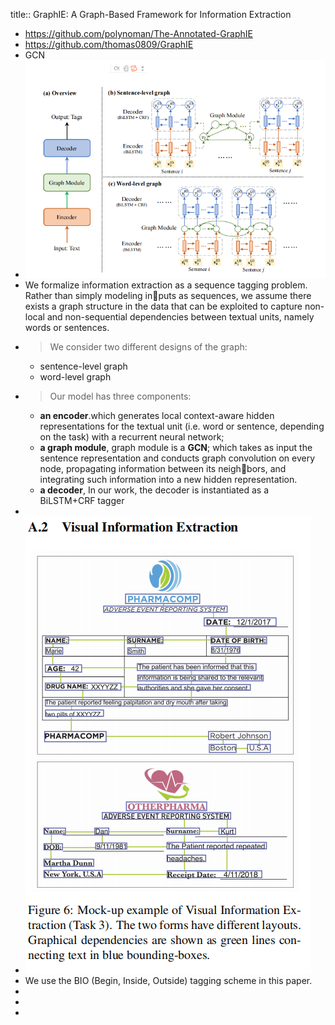 title:: GraphIE: A Graph-Based Framework for Information Extraction

- https://github.com/polynoman/The-Annotated-GraphIE
- https://github.com/thomas0809/GraphIE
- GCN
- ![image.png](../assets/image_1645625366889_0.png)
- We formalize information extraction as a sequence tagging problem. Rather than simply modeling inputs as sequences, we assume there exists a graph structure in the data that can be exploited to capture non-local and non-sequential dependencies between textual units, namely words or sentences.
-
  >We consider two different designs of the graph:
	- sentence-level graph
	- word-level graph
-
  >Our model has three components:
	- **an encoder**.which generates local context-aware hidden representations for the textual unit (i.e. word or sentence, depending on the task) with a recurrent neural network;
	- **a graph module**, graph module is a **GCN**; which takes as input the sentence representation and conducts graph convolution on every node, propagating information between its neighbors, and integrating such information into a new hidden representation.
	- **a decoder**, In our work, the decoder is instantiated as a BiLSTM+CRF tagger
-
- ![image.png](../assets/image_1645626398426_0.png)
- We use the BIO (Begin, Inside, Outside) tagging scheme in this paper.
-
-
-